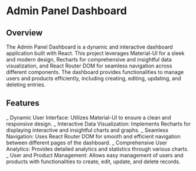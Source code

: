 # Admin Panel Dashboard
## Overview
The Admin Panel Dashboard is a dynamic and interactive dashboard application built with React. This project leverages Material-UI for a sleek and modern design, Recharts for comprehensive and insightful data visualization, and React Router DOM for seamless navigation across different components. The dashboard provides functionalities to manage users and products efficiently, including creating, editing, updating, and deleting entries.

## Features
_ Dynamic User Interface: Utilizes Material-UI to ensure a clean and responsive design.
_ Interactive Data Visualization: Implements Recharts for displaying interactive and insightful charts and graphs.
_ Seamless Navigation: Uses React Router DOM for smooth and efficient navigation between different pages of the dashboard.
_ Comprehensive User Analytics: Provides detailed analytics and statistics through various charts.
_  User and Product Management: Allows easy management of users and products with functionalities to create, edit, update, and delete records.
